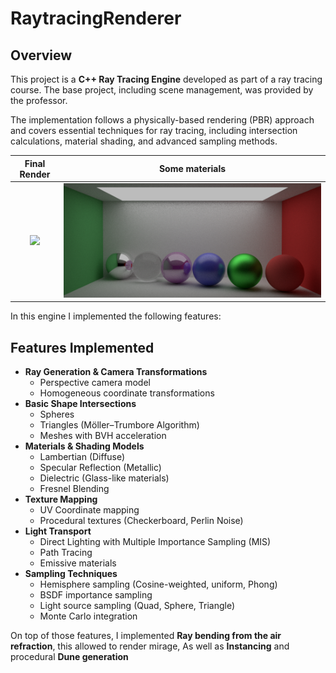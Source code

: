 # RaytracingRenderer

## Overview
This project is a **C++ Ray Tracing Engine** developed as part of a ray tracing course. The base project, including scene management, was provided by the professor.

The implementation follows a physically-based rendering (PBR) approach and covers essential techniques for ray tracing, including intersection calculations, material shading, and advanced sampling methods.

Final Render           |  Some materials
:-------------------------:|:-------------------------:
![](images/Rendu_final.png)  |  ![](images/AllMaterial.png)

In this engine I implemented the following features:

## Features Implemented
- **Ray Generation & Camera Transformations**
  - Perspective camera model
  - Homogeneous coordinate transformations
- **Basic Shape Intersections**
  - Spheres
  - Triangles (Möller–Trumbore Algorithm)
  - Meshes with BVH acceleration
- **Materials & Shading Models**
  - Lambertian (Diffuse)
  - Specular Reflection (Metallic)
  - Dielectric (Glass-like materials)
  - Fresnel Blending
- **Texture Mapping**
  - UV Coordinate mapping
  - Procedural textures (Checkerboard, Perlin Noise)
- **Light Transport**
  - Direct Lighting with Multiple Importance Sampling (MIS)
  - Path Tracing
  - Emissive materials
- **Sampling Techniques**
  - Hemisphere sampling (Cosine-weighted, uniform, Phong)
  - BSDF importance sampling
  - Light source sampling (Quad, Sphere, Triangle)
  - Monte Carlo integration

On top of those features, I implemented **Ray bending from the air refraction**, this allowed to render mirage,
As  well as **Instancing** and procedural **Dune generation**



